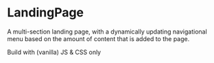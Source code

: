 # LandingPage
A multi-section landing page, with a dynamically updating navigational menu based on the amount of content that is added to the page.

Build with (vanilla) JS & CSS only 
